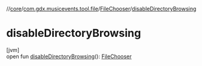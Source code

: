 //[core](../../../index.md)/[com.gdx.musicevents.tool.file](../index.md)/[FileChooser](index.md)/[disableDirectoryBrowsing](disable-directory-browsing.md)

# disableDirectoryBrowsing

[jvm]\
open fun [disableDirectoryBrowsing](disable-directory-browsing.md)(): [FileChooser](index.md)
